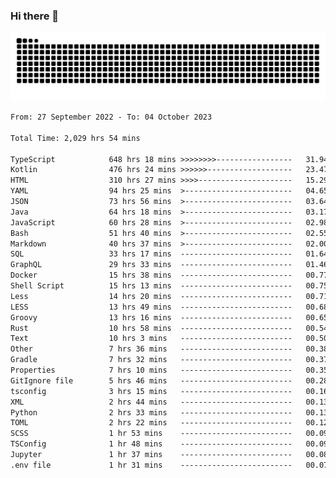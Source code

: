 ### Hi there 👋

<picture>
  <source media="(prefers-color-scheme: dark)" srcset="https://raw.githubusercontent.com/heyline/heyline/output/github-contribution-grid-snake-dark.svg">
  <source media="(prefers-color-scheme: light)" srcset="https://raw.githubusercontent.com/heyline/heyline/output/github-contribution-grid-snake.svg">
  <img alt="github contribution grid snake animation" src="https://raw.githubusercontent.com/heyline/heyline/output/github-contribution-grid-snake.svg">
</picture>

<!--START_SECTION:waka-->

```txt
From: 27 September 2022 - To: 04 October 2023

Total Time: 2,029 hrs 54 mins

TypeScript            648 hrs 18 mins >>>>>>>>-----------------   31.94 %
Kotlin                476 hrs 24 mins >>>>>>-------------------   23.47 %
HTML                  310 hrs 27 mins >>>>---------------------   15.29 %
YAML                  94 hrs 25 mins  >------------------------   04.65 %
JSON                  73 hrs 56 mins  >------------------------   03.64 %
Java                  64 hrs 18 mins  >------------------------   03.17 %
JavaScript            60 hrs 28 mins  >------------------------   02.98 %
Bash                  51 hrs 40 mins  >------------------------   02.55 %
Markdown              40 hrs 37 mins  >------------------------   02.00 %
SQL                   33 hrs 17 mins  -------------------------   01.64 %
GraphQL               29 hrs 33 mins  -------------------------   01.46 %
Docker                15 hrs 38 mins  -------------------------   00.77 %
Shell Script          15 hrs 13 mins  -------------------------   00.75 %
Less                  14 hrs 20 mins  -------------------------   00.71 %
LESS                  13 hrs 49 mins  -------------------------   00.68 %
Groovy                13 hrs 16 mins  -------------------------   00.65 %
Rust                  10 hrs 58 mins  -------------------------   00.54 %
Text                  10 hrs 3 mins   -------------------------   00.50 %
Other                 7 hrs 36 mins   -------------------------   00.38 %
Gradle                7 hrs 32 mins   -------------------------   00.37 %
Properties            7 hrs 10 mins   -------------------------   00.35 %
GitIgnore file        5 hrs 46 mins   -------------------------   00.28 %
tsconfig              3 hrs 15 mins   -------------------------   00.16 %
XML                   2 hrs 44 mins   -------------------------   00.13 %
Python                2 hrs 33 mins   -------------------------   00.13 %
TOML                  2 hrs 22 mins   -------------------------   00.12 %
SCSS                  1 hr 53 mins    -------------------------   00.09 %
TSConfig              1 hr 48 mins    -------------------------   00.09 %
Jupyter               1 hr 37 mins    -------------------------   00.08 %
.env file             1 hr 31 mins    -------------------------   00.07 %
```

<!--END_SECTION:waka-->

